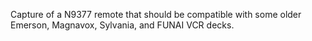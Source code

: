 Capture of a N9377 remote that should be compatible with some older Emerson, Magnavox, Sylvania, and FUNAI VCR decks.
